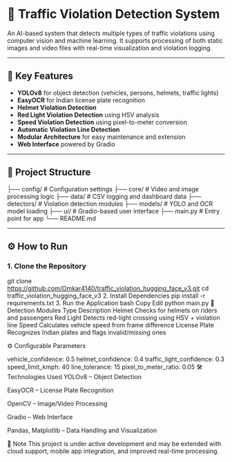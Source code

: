# 🚦 Traffic Violation Detection System

An AI-based system that detects multiple types of traffic violations using computer vision and machine learning. It supports processing of both static images and video files with real-time visualization and violation logging.

---

## 🧩 Key Features

- **YOLOv8** for object detection (vehicles, persons, helmets, traffic lights)
- **EasyOCR** for Indian license plate recognition
- **Helmet Violation Detection**
- **Red Light Violation Detection** using HSV analysis
- **Speed Violation Detection** using pixel-to-meter conversion
- **Automatic Violation Line Detection**
- **Modular Architecture** for easy maintenance and extension
- **Web Interface** powered by Gradio

---

## 📁 Project Structure

├── config/ # Configuration settings
├── core/ # Video and image processing logic
├── data/ # CSV logging and dashboard data
├── detectors/ # Violation detection modules
├── models/ # YOLO and OCR model loading
├── ui/ # Gradio-based user interface
├── main.py # Entry point for app
└── README.md

---

## ⚙️ How to Run

### 1. Clone the Repository

git clone https://github.com/Omkar4140/traffic_violation_hugging_face_v3.git
cd traffic_violation_hugging_face_v3
2. Install Dependencies
pip install -r requirements.txt
3. Run the Application
bash
Copy
Edit
python main.py
🧠 Detection Modules
Type	Description
Helmet	Checks for helmets on riders and passengers
Red Light	Detects red-light crossing using HSV + violation line
Speed	Calculates vehicle speed from frame difference
License Plate	Recognizes Indian plates and flags invalid/missing ones

⚙️ Configurable Parameters

vehicle_confidence: 0.5
helmet_confidence: 0.4
traffic_light_confidence: 0.3
speed_limit_kmph: 40
line_tolerance: 15
pixel_to_meter_ratio: 0.05
🛠️ Technologies Used
YOLOv8 – Object Detection

EasyOCR – License Plate Recognition

OpenCV – Image/Video Processing

Gradio – Web Interface

Pandas, Matplotlib – Data Handling and Visualization

📌 Note
This project is under active development and may be extended with cloud support, mobile app integration, and improved real-time processing.
